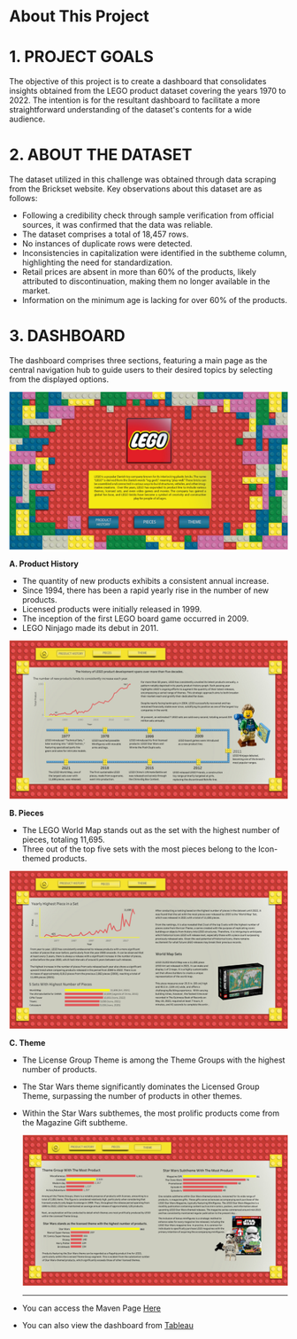 # About This Project

# **1. PROJECT GOALS**
The objective of this project is to create a dashboard that consolidates insights obtained from the LEGO product dataset covering the years 1970 to 2022. The intention is for the resultant dashboard to facilitate a more straightforward understanding of the dataset's contents for a wide audience.

# **2. ABOUT THE DATASET**
The dataset utilized in this challenge was obtained through data scraping from the Brickset website. Key observations about this dataset are as follows:
- Following a credibility check through sample verification from official sources, it was confirmed that the data was reliable.
- The dataset comprises a total of 18,457 rows.
- No instances of duplicate rows were detected.
- Inconsistencies in capitalization were identified in the subtheme column, highlighting the need for standardization.
- Retail prices are absent in more than 60% of the products, likely attributed to discontinuation, making them no longer available in the market.
- Information on the minimum age is lacking for over 60% of the products.

# **3. DASHBOARD**
The dashboard comprises three sections, featuring a main page as the central navigation hub to guide users to their desired topics by selecting from the displayed options.

![Screenshot of Dashboard](/01._Front_Page.jpg)

**A. Product History** 
- The quantity of new products exhibits a consistent annual increase.
- Since 1994, there has been a rapid yearly rise in the number of new products.
- Licensed products were initially released in 1999.
- The inception of the first LEGO board game occurred in 2009.
- LEGO Ninjago made its debut in 2011.
  
![Screenshot of Dashboard](/02.Lego_History.jpg)

**B. Pieces**
- The LEGO World Map stands out as the set with the highest number of pieces, totaling 11,695.
- Three out of the top five sets with the most pieces belong to the Icon-themed products.
  
![Screenshot of Dashboard](/03.Pieces.jpg)

**C. Theme**
- The License Group Theme is among the Theme Groups with the highest number of products.
- The Star Wars theme significantly dominates the Licensed Group Theme, surpassing the number of products in other themes.
- Within the Star Wars subthemes, the most prolific products come from the Magazine Gift subtheme.
  
  ![Screenshot of Dashboard](/04.Themes.jpg)

  ___
- You can access the Maven Page [Here](https://mavenanalytics.io/project/12314)

- You can also view the dashboard from [Tableau](https://public.tableau.com/views/LEGOFiveDecadesofCreativity/FrontPage?:language=en-US&:sid=&:display_count=n&:origin=viz_share_link)
